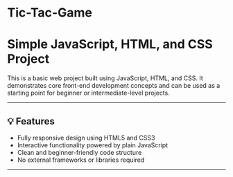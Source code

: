 # Tic-Tac-Game

# Simple JavaScript, HTML, and CSS Project

This is a basic web project built using JavaScript, HTML, and CSS. It demonstrates core front-end development concepts and can be used as a starting point for beginner or intermediate-level projects.

---

## 💡 Features

- Fully responsive design using HTML5 and CSS3
- Interactive functionality powered by plain JavaScript
- Clean and beginner-friendly code structure
- No external frameworks or libraries required

---



